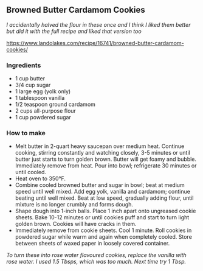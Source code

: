 ## Browned Butter Cardamom Cookies

*I accidentally halved the flour in these once and I think I liked them better but did it with the full recipe and liked that version too*

<https://www.landolakes.com/recipe/16741/browned-butter-cardamom-cookies/>

### Ingredients
- 1 cup butter
- 3/4 cup sugar
- 1 large egg (yolk only)
- 1 tablespoon vanilla
- 1/2 teaspoon ground cardamom
- 2 cups all-purpose flour
- 1 cup powdered sugar

### How to make

- Melt butter in 2-quart heavy saucepan over medium heat. Continue cooking, stirring constantly and watching closely, 3-5 minutes or until butter just starts to turn golden brown. Butter will get foamy and bubble. Immediately remove from heat. Pour into bowl; refrigerate 30 minutes or until cooled.
- Heat oven to 350°F.
- Combine cooled browned butter and sugar in bowl; beat at medium speed until well mixed. Add egg yolk, vanilla and cardamom; continue beating until well mixed. Beat at low speed, gradually adding flour, until mixture is no longer crumbly and forms dough.
- Shape dough into 1-inch balls. Place 1 inch apart onto ungreased cookie sheets. Bake 10-12 minutes or until cookies puff and start to turn light golden brown. Cookies will have cracks in them.
- Immediately remove from cookie sheets. Cool 1 minute. Roll cookies in powdered sugar while warm and again when completely cooled. Store between sheets of waxed paper in loosely covered container.

*To turn these into rose water flavoured cookies, replace the vanilla with rose water. I used 1.5 Tbsps, which was too much. Next time try 1 Tbsp.*
